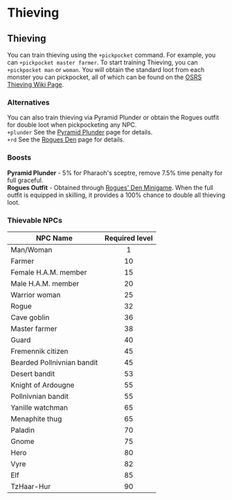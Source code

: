 # Thieving

## Thieving

You can train thieving using the `+pickpocket` command. For example, you can `+pickpocket master farmer`. To start training Thieving, you can `+pickpocket man` or `woman`. You will obtain the standard loot from each monster you can pickpocket, all of which can be found on the [OSRS Thieving Wiki Page](https://oldschool.runescape.wiki/w/Thieving).

### Alternatives

You can also train thieving via Pyramid Plunder or obtain the Rogues outfit for double loot when pickpocketing any NPC.\
`+plunder` See the [Pyramid Plunder](https://wiki.oldschool.gg/minigames/pyramid-plunder) page for details.\
`+rd` See the [Rogues Den](https://wiki.oldschool.gg/minigames/rogues-den) page for details.

### Boosts

**Pyramid Plunder** - 5% for Pharaoh's sceptre, remove 7.5% time penalty for full graceful. \
**Rogues Outfit** - Obtained through [Rogues' Den Minigame](https://wiki.oldschool.gg/minigames/rogues-den). When the full outfit is equipped in skilling, it provides a 100% chance to double all thieving loot.

### Thievable NPCs

| **NPC Name**               | **Required level** |
| -------------------------- | :----------------: |
| Man/Woman                  |          1         |
| Farmer                     |         10         |
| Female H.A.M. member       |         15         |
| Male H.A.M. member         |         20         |
| Warrior woman              |         25         |
| Rogue                      |         32         |
| Cave goblin                |         36         |
| Master farmer              |         38         |
| Guard                      |         40         |
| Fremennik citizen          |         45         |
| Bearded Pollnivnian bandit |         45         |
| Desert bandit              |         53         |
| Knight of Ardougne         |         55         |
| Pollnivnian bandit         |         55         |
| Yanille watchman           |         65         |
| Menaphite thug             |         65         |
| Paladin                    |         70         |
| Gnome                      |         75         |
| Hero                       |         80         |
| Vyre                       |         82         |
| Elf                        |         85         |
| TzHaar-Hur                 |         90         |

##
